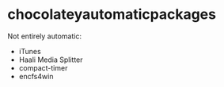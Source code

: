 ﻿chocolateyautomaticpackages
===========================
Not entirely automatic:

* iTunes
* Haali Media Splitter
* compact-timer
* encfs4win